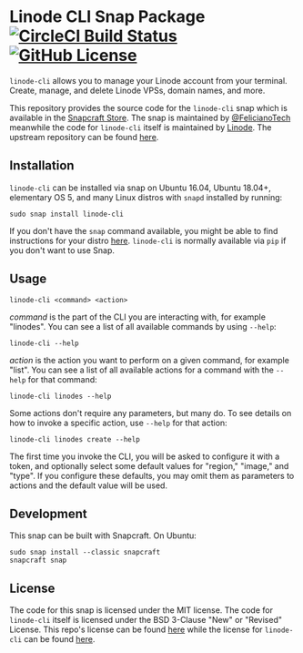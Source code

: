 # Linode CLI Snap Package [![CircleCI Build Status](https://circleci.com/gh/felicianotech/snap-linode-cli.svg?style=shield)](https://circleci.com/gh/felicianotech/snap-linode-cli) [![GitHub License](https://img.shields.io/badge/license-MIT-blue.svg)](https://raw.githubusercontent.com/felicianotech/snap-linode-cli/master/LICENSE)

`linode-cli` allows you to manage your Linode account from your terminal.
Create, manage, and delete Linode VPSs, domain names, and more.

This repository provides the source code for the `linode-cli` snap which is available in the [Snapcraft Store](https://snapcraft.io/linode-cli).
The snap is maintained by [@FelicianoTech](https://twitter.com/FelicianoTech) meanwhile the code for `linode-cli` itself is maintained by [Linode](https://www.linode.com/).
The upstream repository can be found [here](https://github.com/linode/linode-cli).


## Installation

`linode-cli` can be installed via snap on Ubuntu 16.04, Ubuntu 18.04+, elementary OS 5, and many Linux distros with `snapd` installed  by running:

```
sudo snap install linode-cli
```

If you don't have the `snap` command available, you might be able to find instructions for your distro [here](https://docs.snapcraft.io/core/install).
`linode-cli` is normally available via `pip` if you don't want to use Snap.


## Usage

```
linode-cli <command> <action>
```

*command* is the part of the CLI you are interacting with, for example "linodes".
You can see a list of all available commands by using `--help`:

```
linode-cli --help
```

*action* is the action you want to perform on a given command, for example "list".
You can see a list of all available actions for a command with the `--help` for
that command:

```
linode-cli linodes --help
```

Some actions don't require any parameters, but many do.  To see details on how
to invoke a specific action, use `--help` for that action:

```
linode-cli linodes create --help
```

The first time you invoke the CLI, you will be asked to configure it with a token, and optionally select some default values for "region," "image," and "type".
If you configure these defaults, you may omit them as parameters to actions and the default value will be used.


## Development

This snap can be built with Snapcraft.
On Ubuntu:

```
sudo snap install --classic snapcraft
snapcraft snap
```


## License

The code for this snap is licensed under the MIT license.
The code for `linode-cli` itself is licensed under the BSD 3-Clause "New" or "Revised" License.
This repo's license can be found [here](./LICENSE) while the license for `linode-cli` can be found [here](https://github.com/linode/linode-cli/blob/master/LICENSE).

